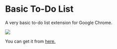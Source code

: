 <h1>Basic To-Do List</h1>

A very basic to-do list extension for Google Chrome.

<img src="http://bit.ly/29tVyan"/>

You can get it from <a href="https://chrome.google.com/webstore/detail/basic-to-do-list/fgkmaedaobllmdjloggjhgkgndimmahi" target="_blank">here.</a>
